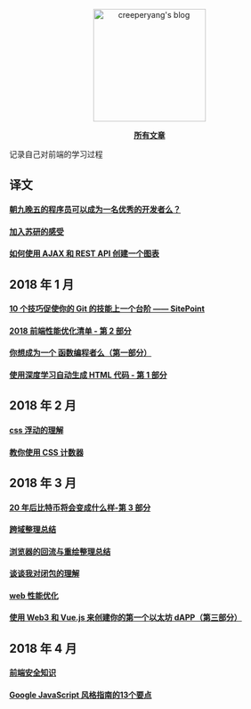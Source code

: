 <p align="center">
  <a href="https://github.com/creeperyang/blog">
  <img width="202" alt="creeperyang's blog" src="https://cloud.githubusercontent.com/assets/8046480/14981004/d3108ee0-115e-11e6-8f35-b4320b214947.png">
  </a>
</p>

<p align="center">
<a href="https://github.com/sakila1012/blog/issues"><b>所有文章</b></a>
</p>

记录自己对前端的学习过程


## 译文

#### [朝九晚五的程序员可以成为一名优秀的开发者么？](https://github.com/sakila1012/blog/issues/1)
#### [加入苏研的感受](https://github.com/sakila1012/blog/issues/2)
#### [如何使用 AJAX 和 REST API 创建一个图表](https://github.com/sakila1012/blog/issues/3)

## 2018 年 1 月

#### [10 个技巧促使你的 Git 的技能上一个台阶 —— SitePoint](https://github.com/sakila1012/blog/issues/4)
#### [2018 前端性能优化清单 - 第 2 部分](https://github.com/sakila1012/blog/issues/5)
#### [你想成为一个 函数编程者么（第一部分）](https://github.com/sakila1012/blog/issues/6)
#### [使用深度学习自动生成 HTML 代码 - 第 1 部分](https://github.com/sakila1012/blog/issues/7)

## 2018 年 2 月

#### [css 浮动的理解](https://github.com/sakila1012/blog/issues/9)
#### [教你使用 CSS 计数器](https://github.com/sakila1012/blog/issues/10)

## 2018 年 3 月

#### [20 年后比特币将会变成什么样-第 3 部分](https://github.com/sakila1012/blog/issues/11)
#### [跨域整理总结](https://github.com/sakila1012/blog/issues/12)
#### [浏览器的回流与重绘整理总结](https://github.com/sakila1012/blog/issues/13)
#### [谈谈我对闭包的理解](https://github.com/sakila1012/blog/issues/14)
#### [web 性能优化](https://github.com/sakila1012/blog/issues/15)
#### [使用 Web3 和 Vue.js 来创建你的第一个以太坊 dAPP（第三部分）](https://github.com/sakila1012/blog/issues/18)

## 2018 年 4 月

#### [前端安全知识](https://github.com/sakila1012/blog/issues/20)
#### [Google JavaScript 风格指南的13个要点](https://github.com/sakila1012/blog/issues/21)
